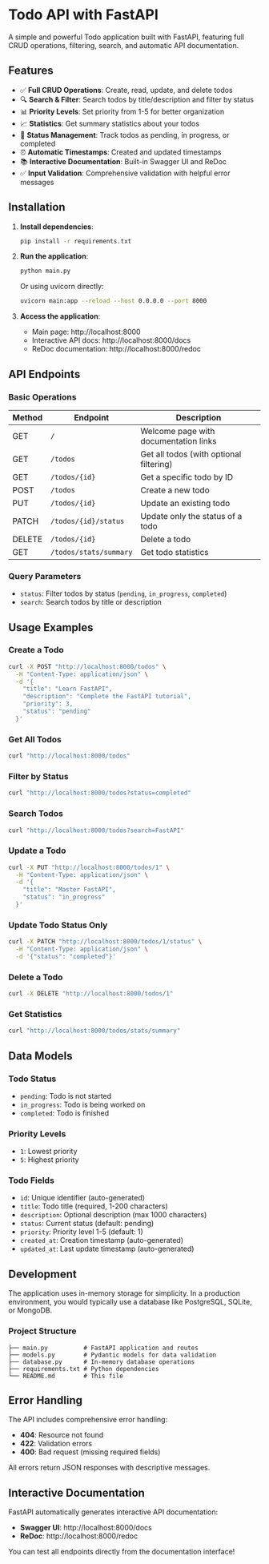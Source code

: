 # Todo API with FastAPI

A simple and powerful Todo application built with FastAPI, featuring full CRUD operations, filtering, search, and automatic API documentation.

## Features

- ✅ **Full CRUD Operations**: Create, read, update, and delete todos
- 🔍 **Search & Filter**: Search todos by title/description and filter by status
- 📊 **Priority Levels**: Set priority from 1-5 for better organization
- 📈 **Statistics**: Get summary statistics about your todos
- 🎯 **Status Management**: Track todos as pending, in progress, or completed
- ⏰ **Automatic Timestamps**: Created and updated timestamps
- 📚 **Interactive Documentation**: Built-in Swagger UI and ReDoc
- ✅ **Input Validation**: Comprehensive validation with helpful error messages

## Installation

1. **Install dependencies**:
   ```bash
   pip install -r requirements.txt
   ```

2. **Run the application**:
   ```bash
   python main.py
   ```
   
   Or using uvicorn directly:
   ```bash
   uvicorn main:app --reload --host 0.0.0.0 --port 8000
   ```

3. **Access the application**:
   - Main page: http://localhost:8000
   - Interactive API docs: http://localhost:8000/docs
   - ReDoc documentation: http://localhost:8000/redoc

## API Endpoints

### Basic Operations

| Method | Endpoint | Description |
|--------|----------|-------------|
| GET | `/` | Welcome page with documentation links |
| GET | `/todos` | Get all todos (with optional filtering) |
| GET | `/todos/{id}` | Get a specific todo by ID |
| POST | `/todos` | Create a new todo |
| PUT | `/todos/{id}` | Update an existing todo |
| PATCH | `/todos/{id}/status` | Update only the status of a todo |
| DELETE | `/todos/{id}` | Delete a todo |
| GET | `/todos/stats/summary` | Get todo statistics |

### Query Parameters

- `status`: Filter todos by status (`pending`, `in_progress`, `completed`)
- `search`: Search todos by title or description

## Usage Examples

### Create a Todo
```bash
curl -X POST "http://localhost:8000/todos" \
  -H "Content-Type: application/json" \
  -d '{
    "title": "Learn FastAPI",
    "description": "Complete the FastAPI tutorial",
    "priority": 3,
    "status": "pending"
  }'
```

### Get All Todos
```bash
curl "http://localhost:8000/todos"
```

### Filter by Status
```bash
curl "http://localhost:8000/todos?status=completed"
```

### Search Todos
```bash
curl "http://localhost:8000/todos?search=FastAPI"
```

### Update a Todo
```bash
curl -X PUT "http://localhost:8000/todos/1" \
  -H "Content-Type: application/json" \
  -d '{
    "title": "Master FastAPI",
    "status": "in_progress"
  }'
```

### Update Todo Status Only
```bash
curl -X PATCH "http://localhost:8000/todos/1/status" \
  -H "Content-Type: application/json" \
  -d '{"status": "completed"}'
```

### Delete a Todo
```bash
curl -X DELETE "http://localhost:8000/todos/1"
```

### Get Statistics
```bash
curl "http://localhost:8000/todos/stats/summary"
```

## Data Models

### Todo Status
- `pending`: Todo is not started
- `in_progress`: Todo is being worked on
- `completed`: Todo is finished

### Priority Levels
- `1`: Lowest priority
- `5`: Highest priority

### Todo Fields
- `id`: Unique identifier (auto-generated)
- `title`: Todo title (required, 1-200 characters)
- `description`: Optional description (max 1000 characters)
- `status`: Current status (default: pending)
- `priority`: Priority level 1-5 (default: 1)
- `created_at`: Creation timestamp (auto-generated)
- `updated_at`: Last update timestamp (auto-generated)

## Development

The application uses in-memory storage for simplicity. In a production environment, you would typically use a database like PostgreSQL, SQLite, or MongoDB.

### Project Structure
```
├── main.py          # FastAPI application and routes
├── models.py        # Pydantic models for data validation
├── database.py      # In-memory database operations
├── requirements.txt # Python dependencies
└── README.md        # This file
```

## Error Handling

The API includes comprehensive error handling:
- **404**: Resource not found
- **422**: Validation errors
- **400**: Bad request (missing required fields)

All errors return JSON responses with descriptive messages.

## Interactive Documentation

FastAPI automatically generates interactive API documentation:
- **Swagger UI**: http://localhost:8000/docs
- **ReDoc**: http://localhost:8000/redoc

You can test all endpoints directly from the documentation interface!


